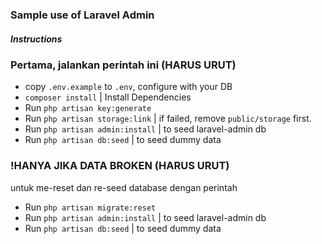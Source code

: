 ### Sample use of Laravel Admin

##### Instructions

### Pertama, jalankan perintah ini (HARUS URUT)
- copy `.env.example` to `.env`, configure with your DB
- `composer install` | Install Dependencies
- Run `php artisan key:generate` 
- Run `php artisan storage:link` | if failed, remove `public/storage` first.
- Run `php artisan admin:install` | to seed laravel-admin db
- Run `php artisan db:seed` | to seed dummy data

### !HANYA JIKA DATA BROKEN (HARUS URUT)
untuk me-reset dan re-seed database dengan perintah
- Run `php artisan migrate:reset`
- Run `php artisan admin:install` | to seed laravel-admin db
- Run `php artisan db:seed` | to seed dummy data
